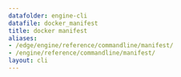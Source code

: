 ```yaml
---
datafolder: engine-cli
datafile: docker_manifest
title: docker manifest
aliases:
- /edge/engine/reference/commandline/manifest/
- /engine/reference/commandline/manifest/
layout: cli
---
```


<!--
此页面是根据 Docker 源代码自动生成的。如果您想建议更改此处显示的文本，请在 GitHub 上的源代码仓库中打开一个工单或拉取请求：

https://github.com/docker/cli
-->
